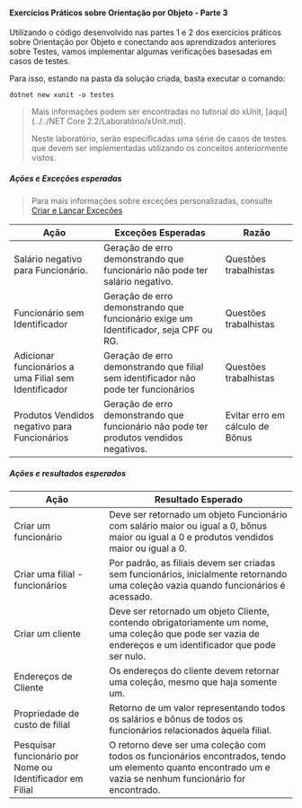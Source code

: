 #### Exercícios Práticos sobre Orientação por Objeto - Parte 3

Utilizando o código desenvolvido nas partes 1 e 2 dos exercícios práticos sobre Orientação por Objeto e conectando aos aprendizados anteriores sobre Testes, vamos implementar algumas verificações basesadas em casos de testes.

Para isso, estando na pasta da solução criada, basta executar o comando:

```
dotnet new xunit -o testes
```

> Mais informações podem ser encontradas no tutorial do xUnit, [aqui](../../NET Core 2.2/Laboratório/xUnit.md).
>
> Neste laboratório, serão especificadas uma série de casos de testes que devem ser implementadas utilizando os conceitos anteriormente vistos.



##### Ações e Exceções esperadas

> Para mais informações sobre exceções personalizadas, consulte [Criar e Lançar Exceções](https://docs.microsoft.com/pt-br/dotnet/csharp/programming-guide/exceptions/creating-and-throwing-exceptions)

| Ação                                                  | Exceções Esperadas                                           | Razão                           |
| ----------------------------------------------------- | ------------------------------------------------------------ | ------------------------------- |
| Salário negativo para Funcionário.                    | Geração de erro demonstrando que funcionário não pode ter salário negativo. | Questões trabalhistas           |
| Funcionário sem Identificador                         | Geração de erro demonstrando que funcionário exige um Identificador, seja CPF ou RG. | Questões trabalhistas           |
| Adicionar funcionários a uma Filial sem Identificador | Geração de erro demonstrando que filial sem identificador não pode ter funcionários | Questões trabalhistas           |
| Produtos Vendidos negativo para Funcionários          | Geração de erro demonstrando que funcionário não pode ter produtos vendidos negativos. | Evitar erro em cálculo de Bônus |



##### Ações e resultados esperados

| Ação                                                      | Resultado Esperado                                           |
| --------------------------------------------------------- | ------------------------------------------------------------ |
| Criar um funcionário                                      | Deve ser retornado um objeto Funcionário com salário maior ou igual a 0, bônus maior ou igual a 0 e produtos vendidos maior ou igual a 0. |
| Criar uma filial - funcionários                           | Por padrão, as filiais devem ser criadas sem funcionários, inicialmente retornando uma coleção vazia quando funcionários é acessado. |
| Criar um cliente                                          | Deve ser retornado um objeto Cliente, contendo obrigatoriamente um nome, uma coleção que pode ser vazia de endereços e um identificador que pode ser nulo. |
| Endereços de Cliente                                      | Os endereços do cliente devem retornar uma coleção, mesmo que haja somente um. |
| Propriedade de custo de filial                            | Retorno de um valor representando todos os salários e bônus de todos os funcionários relacionados àquela filial. |
| Pesquisar funcionário por Nome ou Identificador em Filial | O retorno deve ser uma coleção com todos os funcionários encontrados, tendo um elemento quanto encontrado um e vazia se nenhum funcionário for encontrado. |

